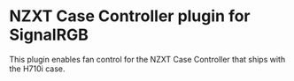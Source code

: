 # NZXT Case Controller plugin for SignalRGB

This plugin enables fan control for the NZXT Case Controller that ships with the H710i case.
